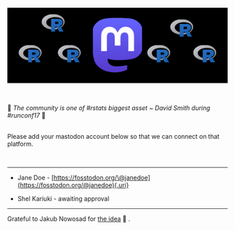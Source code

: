 ![](./r-stats_mastodon.png)

<br>

🌟 *The community is one of #rstats biggest asset \~ David Smith during #runconf17* 🌟

<br> Please add your mastodon account below so that we can connect on that platform.

<br>

<hr>

-   Jane Doe - [https://fosstodon.org/\@janedoe](https://fosstodon.org/@janedoe){.uri}

-   Shel Kariuki - awaiting approval

<hr>

Grateful to Jakub Nowosad for [the idea](https://twitter.com/jakub_nowosad/status/1594321854524710914) 🎉 .
